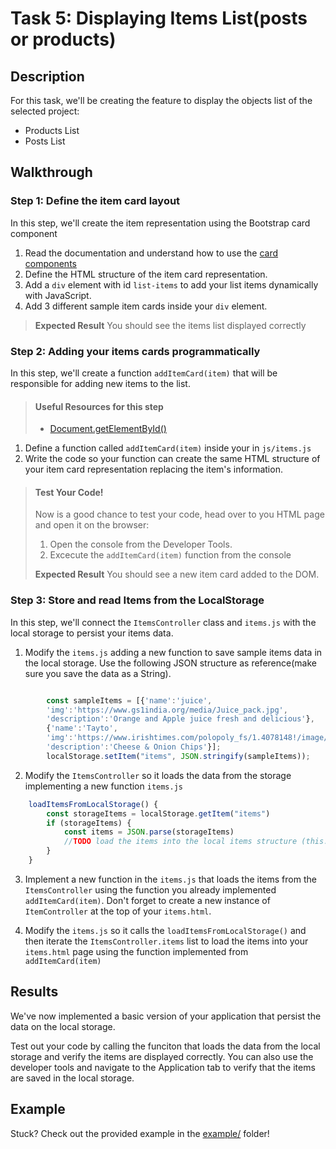 # Task 5: Displaying Items List(posts or products)

## Description

For this task, we'll be creating the feature to display the objects list of the selected project:
* Products List
* Posts List

## Walkthrough

### Step 1: Define the item card layout

In this step, we'll create the item representation using the Bootstrap card component

1. Read the documentation and understand how to use the [card components](https://getbootstrap.com/docs/5.3/components/card/)
2. Define the HTML structure of the item card representation.
3. Add a `div` element with id `list-items` to add your list items dynamically with JavaScript. 
4. Add 3 different sample item cards inside your `div` element.
> **Expected Result**
> You should see the items list displayed correctly

### Step 2: Adding your items cards programmatically

In this step, we'll create a function `addItemCard(item)` that
will be responsible for adding new items to the list.

> #### Useful Resources for this step
> - [Document.getElementById()](https://developer.mozilla.org/en-US/docs/Web/API/Document/getElementById)

1. Define a function called `addItemCard(item)` inside your in `js/items.js`
2. Write the code so your function can create the same HTML structure of your item card representation replacing the item's information.

> #### Test Your Code!
> Now is a good chance to test your code, head over to you HTML page and open it on the browser:
>
> 1. Open the console from the Developer Tools. 
> 2. Excecute the `addItemCard(item)` function from the console
>
> **Expected Result**
> You should see a new item card added to the DOM.

### Step 3: Store and read Items from the LocalStorage

In this step, we'll connect the `ItemsController` class and `items.js` with the local storage to persist your items data.

1. Modify the `items.js` adding a new function to save sample items data in the local storage. Use the following JSON structure as 
reference(make sure you save the data as a String).

```javascript

        const sampleItems = [{'name':'juice',
        'img':'https://www.gs1india.org/media/Juice_pack.jpg',
        'description':'Orange and Apple juice fresh and delicious'},
        {'name':'Tayto',
        'img':'https://www.irishtimes.com/polopoly_fs/1.4078148!/image/image.jpg',
        'description':'Cheese & Onion Chips'}];
        localStorage.setItem("items", JSON.stringify(sampleItems));
```

2. Modify the `ItemsController` so it loads the data from the storage implementing a new function `items.js` 

```javascript
    loadItemsFromLocalStorage() {
        const storageItems = localStorage.getItem("items")
        if (storageItems) {
            const items = JSON.parse(storageItems)
            //TODO load the items into the local items structure (this.items)           
        }
    }
```

3. Implement a new function in the `items.js` that loads the items from the `ItemsController` using the function you already implemented `addItemCard(item)`.  Don't forget to create a new instance of `ItemController` at the top of your `items.html`. 

4. Modify the `items.js` so it calls the `loadItemsFromLocalStorage()` and then iterate the `ItemsController.items` list to load the items into your  `items.html` page using the function implemented from  `addItemCard(item)`

## Results

We've now implemented a basic version of your application that persist the data on the local storage.

Test out your code by calling the funciton that loads the data from the local storage and verify the items are displayed correctly. You can also use the developer tools and navigate to the Application tab to verify that the items are saved in the local storage.

## Example

Stuck? Check out the provided example in the [example/](example/) folder!
